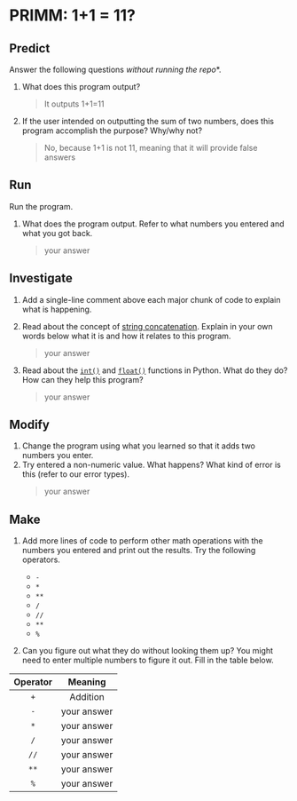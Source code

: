 # PRIMM: 1+1 = 11?

## Predict
Answer the following questions *without running the repo**.

1. What does this program output?
    > It outputs 1+1=11

2. If the user intended on outputting the sum of two numbers, does this program accomplish the purpose? Why/why not?
    > No, because 1+1 is not 11, meaning that it will provide false answers

## Run
Run the program. 

1. What does the program output. Refer to what numbers you entered and what you got back.
    > your answer


## Investigate
1. Add a single-line comment above each major chunk of code to explain what is happening.
2. Read about the concept of [string concatenation](https://www.w3schools.com/python/gloss_python_string_concatenation.asp). Explain in your own words below what it is and how it relates to this program.
    > your answer

3. Read about the [`int()`](https://www.w3schools.com/python/ref_func_int.asp) and [`float()`](https://www.w3schools.com/python/ref_func_float.asp) functions in Python. What do they do? How can they help this program?
    > your answer

## Modify
1. Change the program using what you learned so that it adds two numbers you enter.
2. Try entered a non-numeric value. What happens? What kind of error is this (refer to our error types).
    > your answer

## Make
1. Add more lines of code to perform other math operations with the numbers you entered and print out the results. Try the following operators. 
    - `-`
    - `*`
    - `**`
    - `/`
    - `//`
    - `**`
    - `%`

2. Can you figure out what they do without looking them up? You might need to enter multiple numbers to figure it out. Fill in the table below.

| Operator | Meaning |
|  :---:    |   :---:   |  
|   `+`    | Addition |
|   `-`    | your answer |
|   `*`    | your answer |
|   `/`    | your answer |
|   `//`    | your answer |
|   `**`    | your answer |
|   `%`    | your answer |

